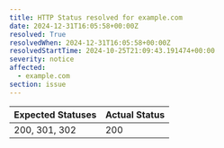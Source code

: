 ```yaml
---
title: HTTP Status resolved for example.com
date: 2024-12-31T16:05:58+00:00Z
resolved: True
resolvedWhen: 2024-12-31T16:05:58+00:00Z
resolvedStartTime: 2024-10-25T21:09:43.191474+00:00
severity: notice
affected:
  - example.com
section: issue
---
```


| Expected Statuses | Actual Status  |
|-------------------|----------------|
| 200, 301, 302 | 200 |
